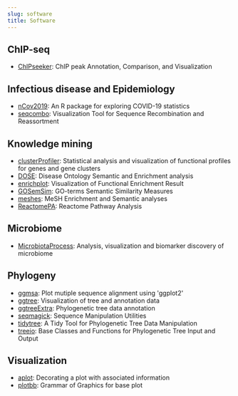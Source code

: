 ```yaml
---
slug: software
title: Software
---
```



## <i class="fa fa-bullseye fa-1x" aria-hidden="true"></i> ChIP-seq

+ [ChIPseeker](https://www.bioconductor.org/packages/ChIPseeker): ChIP peak Annotation, Comparison, and Visualization

## <i class="fa fa-plus-square fa-1x" aria-hidden="true"></i> Infectious disease and Epidemiology

+ [nCov2019](https://github.com/YuLab-SMU/nCov2019): An R package for exploring COVID-19 statistics
+ [seqcombo](https://www.bioconductor.org/packages/seqcombo): Visualization Tool for Sequence Recombination and Reassortment


## <i class="fa fa-yelp fa-1x" aria-hidden="true"></i> Knowledge mining

+ [clusterProfiler](https://www.bioconductor.org/packages/clusterProfiler): Statistical analysis and visualization of functional profiles for genes and gene clusters
+ [DOSE](https://www.bioconductor.org/packages/DOSE): Disease Ontology Semantic and Enrichment analysis
+ [enrichplot](https://www.bioconductor.org/packages/enrichplot): Visualization of Functional Enrichment Result
+ [GOSemSim](https://www.bioconductor.org/packages/GOSemSim): GO-terms Semantic Similarity Measures
+ [meshes](https://www.bioconductor.org/packages/meshes): MeSH Enrichment and Semantic analyses
+ [ReactomePA](https://www.bioconductor.org/packages/ReactomePA): Reactome Pathway Analysis

## <i class="fa fa-shaarli-o fa-1x" aria-hidden="true"></i> Microbiome 

+ [MicrobiotaProcess](https://www.bioconductor.org/packages/MicrobiotaProcess): Analysis, visualization and biomarker discovery of microbiome 


## <i class="fa fa-tree fa-1x" aria-hidden="true"></i> Phylogeny

+ [ggmsa](https://cran.r-project.org/package=ggmsa): Plot mutiple sequence alignment using 'ggplot2'
+ [ggtree](https://www.bioconductor.org/packages/ggtree): Visualization of tree and annotation data
+ [ggtreeExtra](https://www.bioconductor.org/packages/ggtreeExtra): Phylogenetic tree data annotation
+ [seqmagick](https://cran.r-project.org/package=seqmagick): Sequence Manipulation Utilities
+ [tidytree](https://cran.r-project.org/package=tidytree): A Tidy Tool for Phylogenetic Tree Data Manipulation
+ [treeio](https://www.bioconductor.org/packages/): Base Classes and Functions for Phylogenetic Tree Input and Output



## <i class="fa fa-pie-chart fa-1x" aria-hidden="true"></i> Visualization

+ [aplot](https://cran.r-project.org/package=aplot): Decorating a plot with associated information
+ [plotbb](https://github.com/YuLab-SMU/plotbb): Grammar of Graphics for base plot

